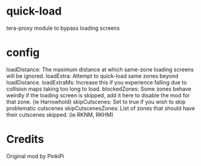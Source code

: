 # quick-load
tera-proxy module to bypass loading screens

# config
loadDistance: The maximum distance at which same-zone loading screens will be ignored.
loadExtra: Attempt to quick-load same zones beyond loadDistance.
loadExtraMs: Increase this if you experience falling due to collision maps taking too long to load.
blockedZones: Some zones behave weirdly if the loading screen is skipped, add it here to disable the mod for that zone. (ie Harrowhold)
skipCutscenes: Set to true if you wish to skip problematic cutscenes
skipCutscenesZones: List of zones that should have their cutscenes skipped. (ie RKNM, RKHM)

# Credits
Original mod by PinkiPi